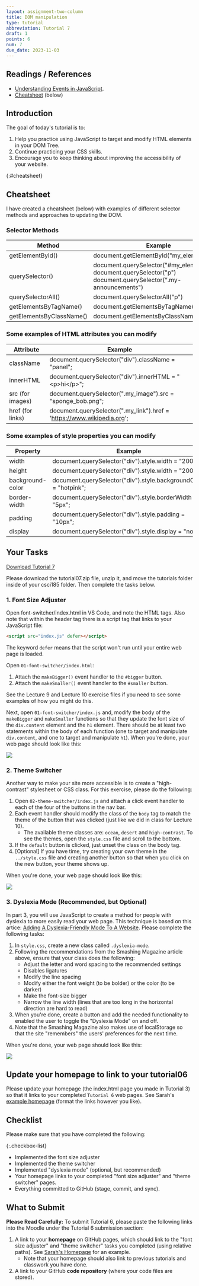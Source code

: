 ```yaml
---
layout: assignment-two-column
title: DOM manipulation
type: tutorial
abbreviation: Tutorial 7
draft: 1
points: 6
num: 7
due_date: 2023-11-03
---
```


## Readings / References
* <a href="https://www.digitalocean.com/community/tutorials/understanding-events-in-javascript" target="_blank">Understanding Events in JavaScript</a>.
* [Cheatsheet](#cheatsheet) (below)

## Introduction 
The goal of today's tutorial is to:
1. Help you practice using JavaScript to target and modify HTML elements in your DOM Tree.
2. Continue practicing your CSS skills.
2. Encourage you to keep thinking about improving the accessibility of your website.

{:#cheatsheet}
## Cheatsheet

I have created a cheatsheet (below) with examples of different selector methods and approaches to updating the DOM.

### Selector Methods 

| Method | Example |
|--|--|
| getElementById() | document.getElementById("my_element") |
| querySelector() | document.querySelector("#my_element")<br>document.querySelector("p")<br>document.querySelector(“.my-announcements") |
| querySelectorAll() | document.querySelectorAll("p") |
| getElementsByTagName() | document.getElementsByTagName("div") |
| getElementsByClassName() | document.getElementsByClassName(".panel") |

### Some examples of HTML attributes you can modify

| Attribute | Example |
|--|--|
| className | document.querySelector("div").className = "panel"; |
| innerHTML | document.querySelector("div").innerHTML = "&lt;p&gt;hi&lt;/p&gt;"; |
| src (for images) | document.querySelector(".my_image").src = "sponge_bob.png"; |
| href (for links) | document.querySelector(".my_link").href = 'https://www.wikipedia.org'; |


### Some examples of style properties you can modify

| Property | Example |
|--|--|
| width | document.querySelector("div").style.width = "200px"; |
| height | document.querySelector("div").style.width = "200px"; |
| background-color | document.querySelector("div").style.backgroundColor = "hotpink"; |
| border-width | document.querySelector("div").style.borderWidth = "5px"; |
| padding | document.querySelector("div").style.padding = "10px"; |
| display | document.querySelector("div").style.display = "none"; |

## Your Tasks

<a href="/fall2023/course-files/tutorials/tutorial07.zip" class="nu-button">Download Tutorial 7 <i class="fas fa-download"></i></a> 

Please download the tutorial07.zip file, unzip it, and move the tutorials folder inside of your csci185 folder. Then complete the tasks below.

### 1. Font Size Adjuster
Open font-switcher/index.html in VS Code, and note the HTML tags. Also note that within the header tag there is a script tag that links to your JavaScript file:

```html
<script src="index.js" defer></script>
```

The keyword `defer` means that the script won't run until your entire web page is loaded.


Open `01-font-switcher/index.html`:
1. Attach the `makeBigger()` event handler to the `#bigger` button.
2. Attach the `makeSmaller()` event handler to the `#smaller` button.

See the Lecture 9 and Lecture 10 exercise files if you need to see some examples of how you might do this. 

Next, open `01-font-switcher/index.js` and, modify the body of the `makeBigger` and `makeSmaller` functions so that they update the font size of the `div.content` element and the `h1` element. There should be at least two statements within the body of each function (one to target and manipulate `div.content`, and one to target and manipulate `h1`). When you're done, your web page should look like this:

<img class="large frame" src="/fall2023/assets/images/tutorials/tutorial07/font-switcher.gif" />


### 2. Theme Switcher
Another way to make your site more accessible is to create a "high-contrast" stylesheet or CSS class. For this exercise, please do the following:

1. Open `02-theme-switcher/index.js` and attach a click event handler to each of the four of the buttons in the nav bar. 
2. Each event handler should modify the class of the `body` tag to match the theme of the button that was clicked (just like we did in class for Lecture 10). 
    * The available theme classes are: `ocean`, `desert` and `high-contrast`. To see the themes, open the `style.css` file and scroll to the bottom.
3. If the `default` button is clicked, just unset the class on the body tag.
4. [Optional] If you have time, try creating your own theme in the `../style.css` file and creating another button so that when you click on the new button, your theme shows up.

When you're done, your web page should look like this:

<img class="large frame" src="/fall2023/assets/images/tutorials/tutorial07/theme-switcher.gif" />

### 3. Dyslexia Mode (Recommended, but Optional)
In part 3, you will use JavaScript to create a method for people with dyslexia to more easily read your web page. This technique is based on this artice: <a href="https://www.smashingmagazine.com/2021/11/dyslexia-friendly-mode-website/" target="_blank">Adding A Dyslexia-Friendly Mode To A Website</a>. Please complete the following tasks:

1. In `style.css`, create a new class called `.dyslexia-mode`. 
2. Following the recommendations from the Smashing Magazine article above, ensure that your class does the following:
    * Adjust the letter and word spacing to the recommended settings
    * Disables ligatures
    * Modify the line spacing
    * Modify either the font weight (to be bolder) or the color (to be darker)
    * Make the font-size bigger
    * Narrow the line width (lines that are too long in the horizontal direction are hard to read)
3. When you're done, create a button and add the needed functionality to enabled the user to toggle the "Dyslexia Mode" on and off.
4. Note that the Smashing Magazine also makes use of localStorage so that the site "remembers" the users' preferences for the next time.

When you're done, your web page should look like this:

<img class="large frame" src="/fall2023/assets/images/tutorials/tutorial07/dyslexia.gif" />


## Update your homepage to link to your tutorial06
Please update your homepage (the index.html page you made in Tutorial 3) so that it links to your completed `Tutorial 6` web pages. See Sarah's <a href="https://vanwars.github.io/csci185-coursework" target="_blank">example homepage</a> (format the links however you like).

## Checklist
Please make sure that you have completed the following:

{:.checkbox-list}
* Implemented the font size adjuster
* Implemented the theme switcher
* Implemented "dyslexia mode" (optional, but recommended)
* Your homepage links to your completed "font size adjuster" and "theme switcher" pages.
* Everything committed to GitHub (stage, commit, and sync).

## What to Submit
**Please Read Carefully:** To submit Tutorial 6, please paste the following links into the Moodle under the Tutorial 6 submission section:

1. A link to your **homepage** on GitHub pages, which should link to the "font size adjuster" and "theme switcher" tasks you completed (using relative paths). See <a href="https://vanwars.github.io/csci185-coursework" target="_blank">Sarah's Homepage</a> for an example.
    * Note that your homepage should also link to previous tutorials and classwork you have done.
2. A link to your GitHub **code repository** (where your code files are stored).
